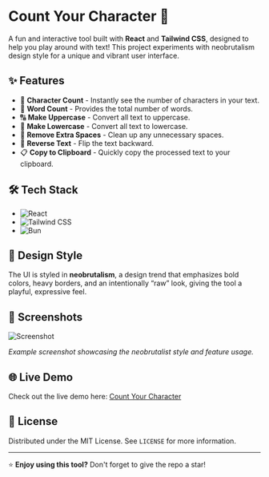 # Count Your Character 📝

A fun and interactive tool built with **React** and **Tailwind CSS**, designed to help you play around with text! This project experiments with neobrutalism design style for a unique and vibrant user interface.

## ✨ Features

- 🔢 **Character Count** - Instantly see the number of characters in your text.
- 🧮 **Word Count** - Provides the total number of words.
- 🔠 **Make Uppercase** - Convert all text to uppercase.
- 🔡 **Make Lowercase** - Convert all text to lowercase.
- 🔄 **Remove Extra Spaces** - Clean up any unnecessary spaces.
- 🔄 **Reverse Text** - Flip the text backward.
- 📋 **Copy to Clipboard** - Quickly copy the processed text to your clipboard.

## 🛠️ Tech Stack

- ![React](https://img.shields.io/badge/React-blue?logo=react) 
- ![Tailwind CSS](https://img.shields.io/badge/TailwindCSS-white?logo=tailwindcss) 
- ![Bun](https://img.shields.io/badge/Bun-orange?logo=bun) 

## 🎨 Design Style

The UI is styled in **neobrutalism**, a design trend that emphasizes bold colors, heavy borders, and an intentionally “raw” look, giving the tool a playful, expressive feel.

## 📸 Screenshots

![Screenshot](screenshot.png)

*Example screenshot showcasing the neobrutalist style and feature usage.*

## 🌐 Live Demo

Check out the live demo here: [Count Your Character](https://countchar.vercel.app)

## 📝 License

Distributed under the MIT License. See `LICENSE` for more information.

---

⭐️ **Enjoy using this tool?** Don't forget to give the repo a star!
